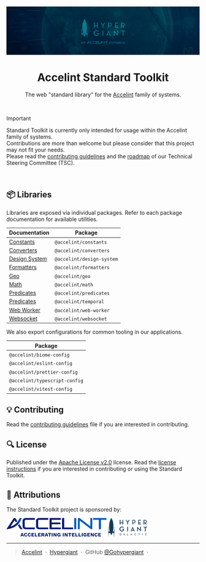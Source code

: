<br />

<p align="center">
  <img src="assets/banner.jpg" />
</p>

<h1 align="center">Accelint Standard Toolkit</h1>

<p align="center">The web "standard library" for the <a href="https://accelint.com">Accelint</a> family of systems.</p>

<br />

> [!IMPORTANT]
> Standard Toolkit is currently only intended for usage within the Accelint family of systems.<br />
> Contributions are more than welcome but please consider that this project may not fit your needs.<br />
> Please read the [contributing guidelines](CONTRIBUTING.md) and the [roadmap](#roadmap-link) of our Technical Steering Committee (TSC).

<br />

## 📦 Libraries

Libraries are exposed via individual packages. Refer to each package documentation for available utilities.

| Documentation                                            | Package                     |
| ---------------------------------------------------------|---------------------------- |
| [Constants](./packages/constants/documentation)          | `@accelint/constants`       |
| [Converters](./packages/converters/documentation)        | `@accelint/converters`      |
| [Design System](./packages/design-system/documentation)  | `@accelint/design-system`   |
| [Formatters](./packages/formatters/documentation)        | `@accelint/formatters`      |
| [Geo](./packages/geo/documentation)                      | `@accelint/geo`             |
| [Math](./packages/math/documentation)                    | `@accelint/math`            |
| [Predicates](./packages/predicates/documentation)        | `@accelint/predicates`      |
| [Predicates](./packages/temporal/documentation)          | `@accelint/temporal`        |
| [Web Worker](./packages/web-worker/documentation)        | `@accelint/web-worker`      |
| [Websocket](./packages/websocket/documentation)          | `@accelint/websocket`       |



We also export configurations for common tooling in our applications.

| Package                       |
| ----------------------------- |
| `@accelint/biome-config`      |
| `@accelint/eslint-config`     |
| `@accelint/prettier-config`   |
| `@accelint/typescript-config` |
| `@accelint/vitest-config`     |

## 💡 Contributing

Read the [contributing guidelines](CONTRIBUTING.md) file if you are interested in contributing.

## 🔍 License

Published under the [Apache License v2.0](https://www.apache.org/licenses/LICENSE-2.0) license. Read the [license instructions](LICENSE) if you are interested in contributing or using the Standard Toolkit.

## 🚀 Attributions

The Standard Toolkit project is sponsored by:

<a href="https://accelint.com" target="_blank"><img src="assets/accelint.png" height="48" /></a>
<a href="https://hypergiant.com" target="_blank"><img src="assets/hypergiant.png" height="48" /></a>

---

> [Accelint](https://accelint.com) &nbsp;&middot;&nbsp;
> [Hypergiant](https://hypergiant.com) &nbsp;&middot;&nbsp;
> GitHub [@Gohypergiant](https://github.com/gohypergiant) &nbsp;&middot;&nbsp;

